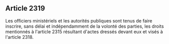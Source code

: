 Article 2319
----
Les officiers ministériels et les autorités publiques sont tenus de faire
inscrire, sans délai et indépendamment de la volonté des parties, les droits
mentionnés à l'article 2315 résultant d'actes dressés devant eux et visés à
l'article 2318.
